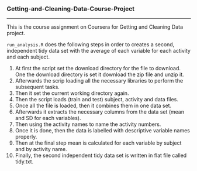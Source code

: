 ### Getting-and-Cleaning-Data-Course-Project
____________________________________________________________________________________________________________________

This is the course assignment on Coursera for Getting and Cleaning Data project. 

`run_analysis.R` does the following steps in order to creates a second, independent tidy data set with the average of each variable for each activity and each subject.

1)	At first the script set the download directory for the file to download. One the download directory is set it download the zip file and unzip it.
2)	Afterwards the scrip loading all the necessary libraries to perform the subsequent tasks.
3)	Then it set the current working directory again.
4)	Then the script loads (train and test) subject, activity and data files.
5)	Once all the file is loaded, then it combines them in one data set.
6)	Afterwards it extracts the necessary columns from the data set (mean and SD for each variables).
7)	Then using the activity names to name the activity numbers.
8)	Once it is done, then the data is labelled with descriptive variable names properly.
9)	Then at the final step mean is calculated for each variable by subject and by activity name.
10)	Finally, the second independent tidy data set is written in flat file called tidy.txt.
